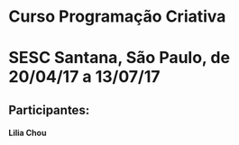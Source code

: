 # Curso Programação Criativa

# SESC Santana, São Paulo, de 20/04/17 a 13/07/17

## Participantes:

#### Lilia Chou


